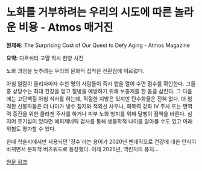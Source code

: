 # 노화를 거부하려는 우리의 시도에 따른 놀라운 비용 - Atmos 매거진

**원제목:** The Surprising Cost of Our Quest to Defy Aging - Atmos Magazine

**요약:** 다르쉬타 고얄 작사
한양 사진

노화 과정을 늦추려는 우리의 문화적 집착은 전환점에 이르렀다.

아침 알람이 울리자마자 수천 명의 사람들이 즉시 앱을 열어 수면 점수를 확인한다. 그들 중 상당수는 최대 건강을 얻고 질병을 예방하기 위해 보충제를 한 움큼 삼킨다. 그 다음에는 고단백질 아침 식사를 하는데, 적절한 지방은 있지만 탄수화물은 전혀 없다. 더 엄격한 신봉자들은 더 나아가 냉수 침지와 적외선 사우나, 회복력 강화 IV 주사 또는 면역력 증진을 위한 콜라겐 주사를 하거나 피부 노화 방지를 위해 달팽이 점액을 바른다. 심지어 호기심이 있다면 에피제네틱 검사를 통해 생물학적 나이를 알아볼 수도 있고 미래 위험도 평가할 수 있다.

한때 학술지에서만 사용되던 '장수'라는 용어가 2020년 팬데믹으로 건강에 대한 인식이 바뀌면서 문화적 버즈워드로 등장했다. 이제 2025년, 맥킨지의 퓨처...

[원문 링크](https://atmos.earth/surprising-cost-anti-aging/)
